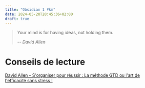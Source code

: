 ```yaml
---
title: "Obsidian 1 Pkm"
date: 2024-05-20T20:45:36+02:00
draft: true
---
```


> Your mind is for having ideas, not holding them.
>
> -- *David Allen*

# Conseils de lecture

<a target="_blank" href="https://www.amazon.fr/Sorganiser-pour-r%25C3%25A9ussir-m%25C3%25A9thode-lefficacit%25C3%25A9/dp/2379350302/ref=sr_1_1?__mk_fr_FR=%25C3%2585M%25C3%2585%25C5%25BD%25C3%2595%25C3%2591&amp;crid=20F53UHDKRNT4&amp;dib=eyJ2IjoiMSJ9.d_JJUuU5MJcPNEmUoMkrTZbjaOh9IzBLg9KpIJ-gUxW3jsScmwLihiJa6EDKrDWycUn88Ja00M4XnZegxPSVJXnATZfVmUghuXM1-0mzx61vWwwfkeC_xiGCQNA-WwhbOjfLgKamix2UiARA2GbZpjxAGHBS7U0BUCB0tNa7u6DTq9MrdKbtFz9L9Gp8sexgz4ru2gA1OOZjnIQcD3Qpt7ztNMfYOSwdwWynpkebOum3eDN3pZmIu0GI_h_FhVfnxYB7H5An3OzGXIgiWkZOMbY74c8---SkKi9q0heX7z8.4L8JQo9Eqb-fE-R296c9p2s92zN9nuFuIUokr6508Pc&amp;dib_tag=se&amp;keywords=david+allen&amp;qid=1716232569&amp;sprefix=david+allen%252Caps%252C193&amp;sr=8-1&_encoding=UTF8&tag=yannickleve06-21&linkCode=ur2&linkId=a266e34e22c65a67b5d6bc27a541a640&camp=1642&creative=6746">David Allen - S'organiser pour réussir : La méthode GTD ou l'art de l'efficacité sans stress !</a>

